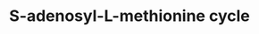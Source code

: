 ---
authors:
- Anwesha
- Eweitz
description: This event has been computationally inferred from an event that has been
  demonstrated in another species.<p>The inference is based on Ensembl Compara orthology
  projection. Briefly, reactions for which all involved PhysicalEntities (in input,
  output and catalyst) have a mapped ortholog or paralog are inferred to the other
  species. High-level events are also inferred for these events to allow for easier
  navigation.<p>Details of projection methods and parameters may be found <a href="/projection.html">here.</a><p>  Source:[http://plantreactome.gramene.org/
  Plant Reactome].
last-edited: 2021-05-28
organisms:
- Arabidopsis thaliana
redirect_from:
- /index.php/Pathway:WP3039
- /instance/WP3039
schema-jsonld:
- '@context': https://schema.org/
  '@id': https://wikipathways.github.io/pathways/WP3039.html
  '@type': Dataset
  creator:
    '@type': Organization
    name: WikiPathways
  description: This event has been computationally inferred from an event that has
    been demonstrated in another species.<p>The inference is based on Ensembl Compara
    orthology projection. Briefly, reactions for which all involved PhysicalEntities
    (in input, output and catalyst) have a mapped ortholog or paralog are inferred
    to the other species. High-level events are also inferred for these events to
    allow for easier navigation.<p>Details of projection methods and parameters may
    be found <a href="/projection.html">here.</a><p>  Source:[http://plantreactome.gramene.org/
    Plant Reactome].
  keywords:
  - H2O
  - Pi
  - tetrahydropteroyltri-L-glutamate
  - Homologues of
  - ATP
  - L-Met
  - AdoMet
  - 5-methyltetrahydropteroyltriglutamate--homocysteine
  - (LOC_OS12G42876.1)
  - PPi
  - L-homocysteine
  - methyltransferase
  - 5-methyltetrahydropteroyltri-L-glutamate
  - synthetases
  - S-adenosylmethionine
  license: CC0
  name: S-adenosyl-L-methionine cycle
seo: CreativeWork
title: S-adenosyl-L-methionine cycle
wpid: WP3039
---